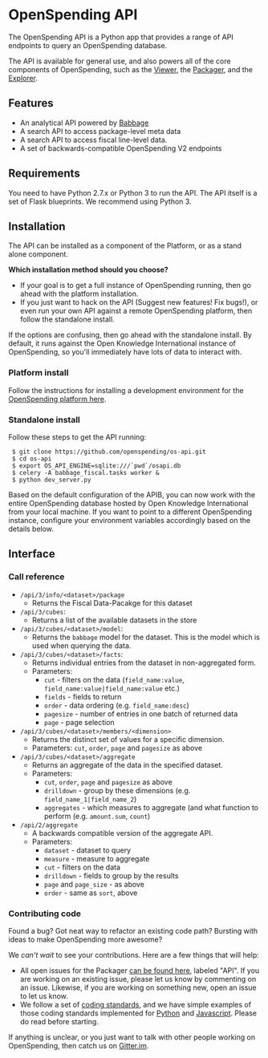 # OpenSpending API

The OpenSpending API is a Python app that provides a range of API endpoints to query an OpenSpending database.

The API is available for general use, and also powers all of the core components of OpenSpending, such as the [Viewer](./viewer/), the [Packager](./packager/), and the [Explorer](./explorer/).

## Features

- An analytical API powered by [Babbage](https://github.com/openspending/babbage)
- A search API to access package-level meta data
- A search API to access fiscal line-level data.
- A set of backwards-compatible OpenSpending V2 endpoints

## Requirements

You need to have Python 2.7.x or Python 3 to run the API. The API itself is a set of Flask blueprints. We recommend using Python 3.

## Installation

The API can be installed as a component of the Platform, or as a stand alone component.

**Which installation method should you choose?**

- If your goal is to get a full instance of OpenSpending running, then go ahead with the platform installation.
- If you just want to hack on the API (Suggest new features! Fix bugs!), or even run your own API against a remote OpenSpending platform, then follow the standalone install.

If the options are confusing, then go ahead with the standalone install. By default, it runs against the Open Knowledge International instance of OpenSpending, so you'll immediately have lots of data to interact with.

### Platform install

Follow the instructions for installing a development environment for the [OpenSpending platform here](./platform/).

### Standalone install

Follow these steps to get the API running:

```
 $ git clone https://github.com/openspending/os-api.git
 $ cd os-api
 $ export OS_API_ENGINE=sqlite:///`pwd`/osapi.db
 $ celery -A babbage_fiscal.tasks worker &
 $ python dev_server.py
```

Based on the default configuration of the APIB, you can now work with the entire OpenSpending database hosted by Open Knowledge International from your local machine. If you want to point to a different OpenSpending instance, configure your environment variables accordingly based on the details below.

## Interface

### Call reference

- `/api/3/info/<dataset>/package`
  - Returns the Fiscal Data-Pacakge for this dataset
- `/api/3/cubes`:
  - Returns a list of the available datasets in the store
- `/api/3/cubes/<dataset>/model`:
  - Returns the `babbage` model for the dataset. This is the model which is used  when querying the data.
- `/api/3/cubes/<dataset>/facts`:
  - Returns individual entries from the dataset in non-aggregated form.
  - Parameters:
    - `cut` - filters on the data (`field_name:value`, `field_name:value|field_name:value` etc.)
    - `fields` - fields to return
    - `order` - data ordering (e.g. `field_name:desc`)
    - `pagesize` - number of entries in one batch of returned data
    - `page` - page selection
- `/api/3/cubes/<dataset>/members/<dimension>`
  - Returns the distinct set of values for a specific dimension.
  - Parameters: `cut`, `order`, `page` and `pagesize` as above
- `/api/3/cubes/<dataset>/aggregate`
  - Returns an aggregate of the data in the specified dataset.
  - Parameters:
    - `cut`, `order`, `page` and `pagesize` as above
    - `drilldown` - group by these dimensions (e.g. `field_name_1|field_name_2`)
    - `aggregates` - which measures to aggregate (and what function to perform (e.g. `amount.sum`, `count`)
- `/api/2/aggregate`
  - A backwards compatible version of the aggregate API.
  - Parameters:
    - `dataset` - dataset to query
    - `measure` - measure to aggregate
    - `cut` - filters on the data
    - `drilldown` - fields to group by the results
    - `page` and `page_size` - as above
    - `order` - same as `sort`, above

### Contributing code

Found a bug? Got neat way to refactor an existing code path? Bursting with ideas to make OpenSpending more awesome?

We *can't wait* to see your contributions. Here are a few things that will help:

- All open issues for the Packager [can be found here](http://github.com/openspending/openspending/issues), labeled "API". If you are working on an existing issue, please let us know by commenting on an issue. Likewise, if you are working on something new, open an issue to let us know.
- We follow a set of [coding standards](https://github.com/okfn/coding-standards), and we have simple examples of those coding standards implemented for [Python](https://github.com/okfn/oki-py) and [Javascript](https://github.com/okfn/oki-js). Please do read before starting.

If anything is unclear, or you just want to talk with other people working on OpenSpending, then catch us on [Gitter.im](http://gitter.im/openspending/chat).
